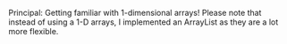Principal: Getting familiar with 1-dimensional arrays!
Please note that instead of using a 1-D arrays, I implemented an ArrayList as they are a lot more flexible.
